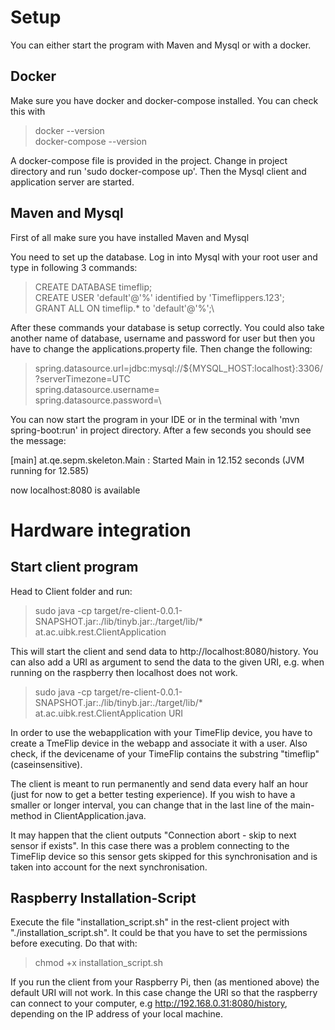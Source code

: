 
# Setup

You can either start the program with Maven and Mysql or with a docker.

## Docker

Make sure you have docker and docker-compose installed. You can check this with 
>docker --version\
>docker-compose --version

A docker-compose file is provided in the project. Change in project directory and 
run 'sudo docker-compose up'. Then the Mysql client and application server are started.

## Maven and Mysql

First of all make sure you have installed Maven and Mysql

You need to set up the database. Log in into Mysql with your root user
and type in following 3 commands:

>CREATE DATABASE timeflip;\
>CREATE USER 'default'@'%' identified by 'Timeflippers.123';\
>GRANT ALL ON timeflip.* to 'default'@'%';\

After these commands your database is setup correctly. You could also 
take another name of database, username and password for user but then you have
to change the applications.property file. Then change the following:

>spring.datasource.url=jdbc:mysql://${MYSQL_HOST:localhost}:3306/<nameOfDatabase>?serverTimezone=UTC\
>spring.datasource.username=<yourUsername>\
>spring.datasource.password=<yourPassword>\

You can now start the program in your IDE or in the terminal with 'mvn spring-boot:run' in 
project directory. After a few seconds you should see the message:

[main] at.qe.sepm.skeleton.Main  : Started Main in 12.152 seconds (JVM running for 12.585)

now localhost:8080 is available


# Hardware integration

## Start client program

Head to Client folder and run:

>sudo java -cp target/re-client-0.0.1-SNAPSHOT.jar:./lib/tinyb.jar:./target/lib/* at.ac.uibk.rest.ClientApplication

This will start the client and send data to http://localhost:8080/history. You can also add a URI as argument to send
the data to the given URI, e.g. when running on the raspberry then localhost does not work. 

>sudo java -cp target/re-client-0.0.1-SNAPSHOT.jar:./lib/tinyb.jar:./target/lib/* at.ac.uibk.rest.ClientApplication URI

In order to use the webapplication with your TimeFlip device, you have to create a TmeFlip device in the webapp and 
associate it with a user. Also check, if the devicename of your TimeFlip contains the substring "timeflip" (caseinsensitive).

The client is meant to run permanently and send data every half an hour (just for now to get a better testing experience).
If you wish to have a smaller or longer interval, you can change that in the last line of the main-method in ClientApplication.java. 

It may happen that the client outputs "Connection abort - skip to next sensor if exists". In this case there was a problem connecting 
to the TimeFlip device so this sensor gets skipped for this synchronisation and is taken into account for the next synchronisation.
 
## Raspberry Installation-Script

Execute the file "installation_script.sh" in the rest-client project with "./installation_script.sh". It could be that you have to set 
the permissions before executing. Do that with:

>chmod +x installation_script.sh

If you run the client from your Raspberry Pi, then (as mentioned above) the default URI will not work. In this case change the 
URI so that the raspberry can connect to your computer, e.g http://192.168.0.31:8080/history, depending on the IP address
of your local machine.














